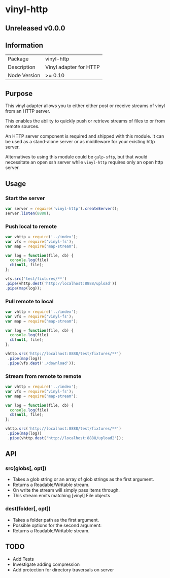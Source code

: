 # vinyl-http

## Unreleased v0.0.0

## Information

<table>
<tr>
<td>Package</td><td>vinyl-http</td>
</tr>
<tr>
<td>Description</td>
<td>Vinyl adapter for HTTP</td>
</tr>
<tr>
<td>Node Version</td>
<td>>= 0.10</td>
</tr>
</table>

## Purpose

This vinyl adapter allows you to either either post or receive streams of vinyl from an HTTP server.

This enables the ability to quickly push or retrieve streams of files to or from remote sources.

An HTTP server component is required and shipped with this module. It can be used as a stand-alone server or as middleware for your existing http server.

Alternatives to using this module could be `gulp-sftp`, but that would necessitate an open ssh server while `vinyl-http` requires only an open http server.

## Usage

### Start the server

```javascript
var server = require('vinyl-http').createServer();
server.listen(8888);
```

### Push local to remote

```javascript
var vhttp = require('../index');
var vfs = require('vinyl-fs');
var map = require("map-stream");

var log = function(file, cb) {
  console.log(file)
  cb(null, file);
};

vfs.src('test/fixtures/**') 
.pipe(vhttp.dest('http://localhost:8888/upload'))
.pipe(map(log));

```

### Pull remote to local

```javascript
var vhttp = require('../index');
var vfs = require('vinyl-fs');
var map = require("map-stream");

var log = function(file, cb) {
  console.log(file)
  cb(null, file);
};

vhttp.src('http://localhost:8888/test/fixtures/**')
 .pipe(map(log))
 .pipe(vfs.dest('./download'));

```

### Stream from remote to remote

```javascript
var vhttp = require('../index');
var vfs = require('vinyl-fs');
var map = require("map-stream");

var log = function(file, cb) {
  console.log(file)
  cb(null, file);
};

vhttp.src('http://localhost:8888/test/fixtures/**')
 .pipe(map(log))
 .pipe(vhttp.dest('http://localhost:8888/upload2'));

```

## API

### src(globs[, opt])

- Takes a glob string or an array of glob strings as the first argument.
- Returns a Readable/Writable stream.
- On write the stream will simply pass items through.
- This stream emits matching [vinyl] File objects


### dest(folder[, opt])

- Takes a folder path as the first argument.
- Possible options for the second argument:
- Returns a Readable/Writable stream.

## TODO
  - Add Tests
  - Investigate adding compression
  - Add protection for directory traversals on server
